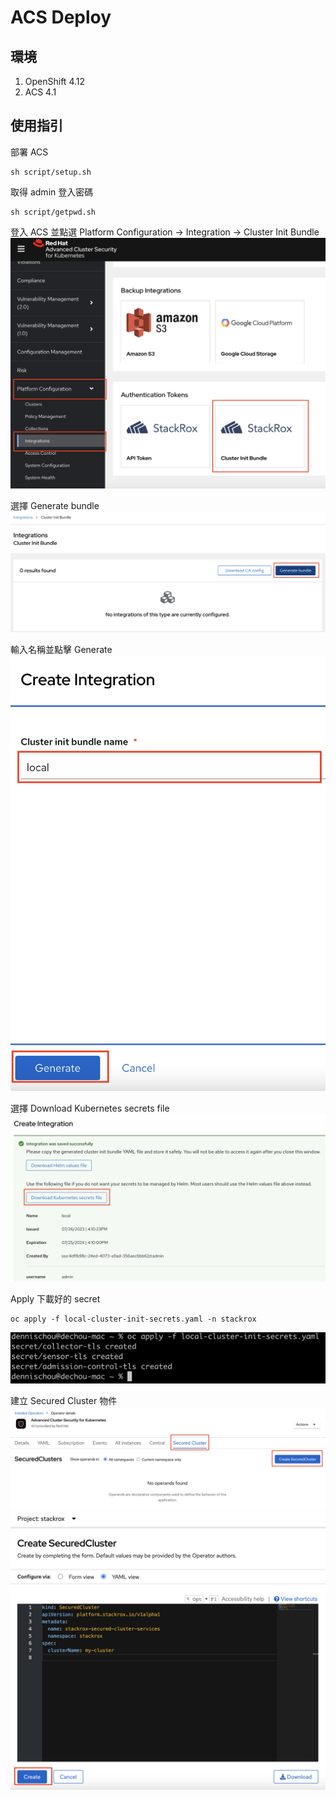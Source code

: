 # ACS Deploy

## 環境
1. OpenShift 4.12
2. ACS 4.1

## 使用指引

部署 ACS
```
sh script/setup.sh
```

取得 admin 登入密碼
```
sh script/getpwd.sh
```

登入 ACS 並點選 Platform Configuration -> Integration -> Cluster Init Bundle
![](https://github.com/CCChou/OpenShift-PoC-Scenario/blob/main/08_Security/01_acs_setup/img/01.png)  

選擇 Generate bundle
![](https://github.com/CCChou/OpenShift-PoC-Scenario/blob/main/08_Security/01_acs_setup/img/02.png)  

輸入名稱並點擊 Generate
![](https://github.com/CCChou/OpenShift-PoC-Scenario/blob/main/08_Security/01_acs_setup/img/03.png)  

選擇 Download Kubernetes secrets file
![](https://github.com/CCChou/OpenShift-PoC-Scenario/blob/main/08_Security/01_acs_setup/img/04.png)  

Apply 下載好的 secret
```
oc apply -f local-cluster-init-secrets.yaml -n stackrox
```
![](https://github.com/CCChou/OpenShift-PoC-Scenario/blob/main/08_Security/01_acs_setup/img/05.png)  

建立 Secured Cluster 物件  
![](https://github.com/CCChou/OpenShift-PoC-Scenario/blob/main/08_Security/01_acs_setup/img/06.png)  
![](https://github.com/CCChou/OpenShift-PoC-Scenario/blob/main/08_Security/01_acs_setup/img/07.png)  
